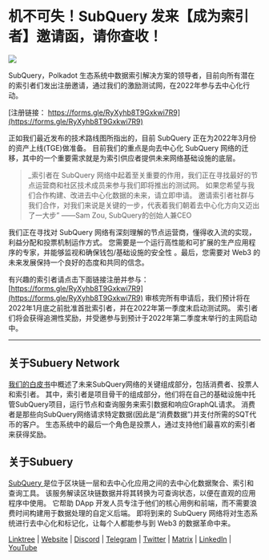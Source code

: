 # 机不可失！SubQuery 发来【成为索引者】邀请函，请你查收！

![](https://miro.medium.com/max/1400/1*qa014uV1jHA2WTVhUadrdA.png)

SubQuery，Polkadot 生态系统中数据索引解决方案的领导者，目前向所有潜在的索引者们发出注册邀请，通过我们的激励测试网，在2022年参与去中心化行动。

[注册链接： https://forms.gle/RyXyhb8T9Gxkwi7R9](https://forms.gle/RyXyhb8T9Gxkwi7R9)

正如我们最近发布的技术路线图所指出的，目前 SubQuery 正在为2022年3月份的资产上线(TGE)做准备。 目前我们的重点是向去中心化 SubQuery 网络的迁移，其中的一个重要需求就是为索引供应者提供未来网络基础设施的底层。

> _索引者在 SubQuery 网络中起着至关重要的作用，我们正在寻找最好的节点运营商和社区技术成员来参与我们即将推出的测试网。 如果您希望与我们合作构建、改进去中心化数据的未来，请立即申请。 邀请索引者社群与我们合作，对我们来说是关键的一步，代表着我们朝着去中心化方向又迈出了一大步” ——Sam Zou, SubQuery的创始人兼CEO</p> </blockquote> 
> 
> 我们正在寻找对 SubQuery 网络有深刻理解的节点运营商，懂得收入流的实现，利益分配和投票机制运作方式。 您需要是一个运行高性能和可扩展的生产应用程序的专家，并能够监视和确保钱包/基础设施的安全性 。最后，您需要对 Web3 的未来发展保持一个良好的态度和共同的信念。
> 
> 有兴趣的索引者请点击下面链接注册并参与：[https://forms.gle/RyXyhb8T9Gxkwi7R9](https://forms.gle/RyXyhb8T9Gxkwi7R9) 审核完所有申请后，我们预计将在2022年1月底之前批准首批索引者，并在2022年第一季度末启动测试网。 索引者们将会获得追溯性奖励，并受邀参与到预计于2022年第二季度末举行的主网启动中。
> 
> ---
> 
> ## 关于Subuery Network
> 
> [我们的白皮书](https://static.subquery.network/whitepaper.pdf)中概述了未来SubQuery网络的关键组成部分，包括消费者、投票人和索引者。 其中，索引者是项目骨干的组成部分，他们将在自己的基础设施中托管SubQuery项目，运行节点和查询服务来索引数据和响应GraphQL请求。 消费者是那些向SubQuery网络请求特定数据(因此是“消费数据”)并支付所需的SQT代币的客户。 生态系统中的最后一个角色是投票人，通过支持他们最喜欢的索引者来获得奖励。
> 
> ## 关于Subuery 
> 
> [SubQuery ](https://subquery.network/)是位于区块链一层和去中心化应用之间的去中心化数据聚合、索引和查询工具。 该服务解读区块链数据并将其转换为可查询状态，以便在直观的应用程序中使用。 它帮助 DApp 开发人员专注于他们的核心用例和前端，而不需要浪费时间构建用于数据处理的自定义后端。 即将到来的 SubQuery 网络将对生态系统进行去中心化和标记化，让每个人都能参与到 Web3 的数据革命中来。
> 
> ​​[Linktree](https://linktr.ee/subquerynetwork)  |  [Website](https://subquery.network/)  |  [Discord](https://discord.com/invite/78zg8aBSMG)  |  [Telegram](https://t.me/subquerynetwork)  |  [Twitter](https://twitter.com/subquerynetwork)  |  [Matrix](https://matrix.to/#/#subquery:matrix.org)  |  [LinkedIn](https://www.linkedin.com/company/subquery)  |  [YouTube](https://www.youtube.com/channel/UCi1a6NUUjegcLHDFLr7CqLw)
